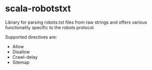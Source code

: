 # scala-robotstxt

Library for parsing robots.txt files from raw strings and offers various
functionality specific to the robots protocol.

Supported directives are:
- Allow
- Disallow
- Crawl-delay
- Sitemap